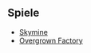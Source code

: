 ## Spiele
 - [Skymine](Campaign%20Log.md#szenario-1--skymine)  
 - [Overgrown Factory](Campaign%20Log.md#szenario-2--overgrown-factory)  
